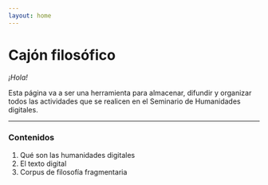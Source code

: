 ```yaml
---
layout: home
---
```

# Cajón filosófico #

*¡Hola!*

Esta página va a ser una herramienta para almacenar, difundir y organizar todos las actividades que se realicen en el Seminario de Humanidades digitales. 
***
### Contenidos ###
1. Qué son las humanidades digitales
2. El texto digital 
3. Corpus de filosofía fragmentaria 
